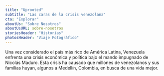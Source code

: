```yaml
---
title: "Uprooted"
subtitle: "Las caras de la crisis venezolana"
cta: "Explorar"
aboutUs: "Sobre Nosotros"
aboutUsURL: sobre-nosotros
storiesHeader: "Historias"
photosHeader: "Viaje Fotográfico"
---
```


Una vez considerado el país más rico de América Latina, Venezuela enfrenta una crisis económica y política bajo el mando impugnado de Nicolás Maduro. Esta crisis ha causado que millones de venezolanos y sus familias huyan, algunos a Medellín, Colombia, en busca de una vida mejor.